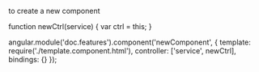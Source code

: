 to create a new component 

function newCtrl(service) {
    var ctrl = this;
}

angular.module('doc.features').component('newComponent', {
  template: require('./template.component.html'),
  controller: ['service', newCtrl],
  bindings: {}
});